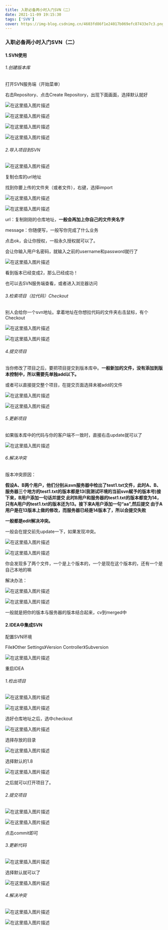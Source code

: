 ```yaml
---
title: 入职必备两小时入门SVN（二）
date: 2021-11-09 19:15:30
tags: ['SVN']
cover: https://img-blog.csdnimg.cn/4603fd86f1e24017b069efc87433e7c3.png
---
```


### 入职必备两小时入门SVN（二）

#### 1.SVN使用

###### 1.创建版本库

打开SVN服务端（开始菜单）

右击Repository、点击Create Repository，出现下面画面，选择默认就好

![在这里插入图片描述](https://img-blog.csdnimg.cn/918258d101b147ef9c8aed5d9b9fb80d.png?x-oss-process=image/watermark,type_ZHJvaWRzYW5zZmFsbGJhY2s,shadow_50,text_Q1NETiBA55Wq6IyE5aW95Zuw5ZWK,size_19,color_FFFFFF,t_70,g_se,x_16)

![在这里插入图片描述](https://img-blog.csdnimg.cn/662e8dc7510447fbb5480ceae737a410.png?x-oss-process=image/watermark,type_ZHJvaWRzYW5zZmFsbGJhY2s,shadow_50,text_Q1NETiBA55Wq6IyE5aW95Zuw5ZWK,size_19,color_FFFFFF,t_70,g_se,x_16)

![在这里插入图片描述](https://img-blog.csdnimg.cn/e79b456895c54da5846860fa8978abbb.png?x-oss-process=image/watermark,type_ZHJvaWRzYW5zZmFsbGJhY2s,shadow_50,text_Q1NETiBA55Wq6IyE5aW95Zuw5ZWK,size_19,color_FFFFFF,t_70,g_se,x_16)

![在这里插入图片描述](https://img-blog.csdnimg.cn/855a71e7431a4d079a9ec8a80edd327b.png?x-oss-process=image/watermark,type_ZHJvaWRzYW5zZmFsbGJhY2s,shadow_50,text_Q1NETiBA55Wq6IyE5aW95Zuw5ZWK,size_19,color_FFFFFF,t_70,g_se,x_16)

###### 2.导入项目到SVN

![在这里插入图片描述](https://img-blog.csdnimg.cn/a0ca6c4d44bc497889d3c628356a3cd5.png?x-oss-process=image/watermark,type_ZHJvaWRzYW5zZmFsbGJhY2s,shadow_50,text_Q1NETiBA55Wq6IyE5aW95Zuw5ZWK,size_20,color_FFFFFF,t_70,g_se,x_16)

复制仓库的url地址

找到你要上传的文件夹（或者文件），右键，选择import

![在这里插入图片描述](https://img-blog.csdnimg.cn/533ec7b1595c4a53be98e77003ee9e7a.png?x-oss-process=image/watermark,type_ZHJvaWRzYW5zZmFsbGJhY2s,shadow_50,text_Q1NETiBA55Wq6IyE5aW95Zuw5ZWK,size_20,color_FFFFFF,t_70,g_se,x_16)

![在这里插入图片描述](https://img-blog.csdnimg.cn/8e44ca7032b841d0b2b9ba9dc4ebbb6d.png?x-oss-process=image/watermark,type_ZHJvaWRzYW5zZmFsbGJhY2s,shadow_50,text_Q1NETiBA55Wq6IyE5aW95Zuw5ZWK,size_18,color_FFFFFF,t_70,g_se,x_16)

url：复制刚刚的仓库地址，**一般会再加上你自己的文件夹名字**

message：你随便写，一般写你完成了什么业务

点击ok，会让你授权，一般永久授权就可以了。

会让你输入用户名密码，就输入之前的username和password就行了

![在这里插入图片描述](https://img-blog.csdnimg.cn/b4855ab578b449f7a4bb7612d46e363d.png?x-oss-process=image/watermark,type_ZHJvaWRzYW5zZmFsbGJhY2s,shadow_50,text_Q1NETiBA55Wq6IyE5aW95Zuw5ZWK,size_20,color_FFFFFF,t_70,g_se,x_16)

看到版本已经变成2，那么已经成功！

也可以去SVN服务端查看，或者进入浏览器访问

###### 3.检索项目（拉代码）Checkout

别人会给你一个svn地址。拿着地址在你想拉代码的文件夹右击鼠标，有个Checkout

![在这里插入图片描述](https://img-blog.csdnimg.cn/e5bbf1d6f35a46419f645c70f40054cc.png?x-oss-process=image/watermark,type_ZHJvaWRzYW5zZmFsbGJhY2s,shadow_50,text_Q1NETiBA55Wq6IyE5aW95Zuw5ZWK,size_20,color_FFFFFF,t_70,g_se,x_16)

![在这里插入图片描述](https://img-blog.csdnimg.cn/96678e52b36e4d25a7f72ee5f895f82b.png?x-oss-process=image/watermark,type_ZHJvaWRzYW5zZmFsbGJhY2s,shadow_50,text_Q1NETiBA55Wq6IyE5aW95Zuw5ZWK,size_18,color_FFFFFF,t_70,g_se,x_16)

###### 4.提交项目

当你修改了项目之后，要把项目提交到版本库中。**一般新加的文件，没有添加到版本控制中，所以需要先单独add以下。**

或者可以直接提交整个项目，在提交页面选择未被add的文件

![在这里插入图片描述](https://img-blog.csdnimg.cn/2f03a20ccec8435aa316c499ea8d7b05.png?x-oss-process=image/watermark,type_ZHJvaWRzYW5zZmFsbGJhY2s,shadow_50,text_Q1NETiBA55Wq6IyE5aW95Zuw5ZWK,size_20,color_FFFFFF,t_70,g_se,x_16)

![在这里插入图片描述](https://img-blog.csdnimg.cn/43e5d08e48c1492099682e070dfa9040.png?x-oss-process=image/watermark,type_ZHJvaWRzYW5zZmFsbGJhY2s,shadow_50,text_Q1NETiBA55Wq6IyE5aW95Zuw5ZWK,size_20,color_FFFFFF,t_70,g_se,x_16)

###### 5.更新项目

如果版本库中的代码与你的客户端不一致时，直接右击update就可以了

![在这里插入图片描述](https://img-blog.csdnimg.cn/aec39eeaab9441b4988a5daaeac64e12.png?x-oss-process=image/watermark,type_ZHJvaWRzYW5zZmFsbGJhY2s,shadow_50,text_Q1NETiBA55Wq6IyE5aW95Zuw5ZWK,size_20,color_FFFFFF,t_70,g_se,x_16)

###### 6.解决冲突

版本冲突原因：

​		**假设A、B两个用户，他们分别从svn服务器中检出了test1.txt文件，此时A、B、服务器三个地方的test1.txt的版本都是13(我测试环境的当前svn赋予的版本号)接下来，B用户添加一句话并提交      此时B用户和服务器的test1.txt的版本都变为14，只有A用户的test1.txt的版本还为13。接下来A用户添加一句“aa”,然后提交   由于A用户是在13版本上做的修改，而服务器已经是14版本了，所以会提交失败**

**一般都是edit解决冲突。**



一般会在提交前先update一下，如果发现冲突。

![在这里插入图片描述](https://img-blog.csdnimg.cn/28b9174cc75a4a9ba5920844a9fcea8a.png?x-oss-process=image/watermark,type_ZHJvaWRzYW5zZmFsbGJhY2s,shadow_50,text_Q1NETiBA55Wq6IyE5aW95Zuw5ZWK,size_20,color_FFFFFF,t_70,g_se,x_16)





![在这里插入图片描述](https://img-blog.csdnimg.cn/0c4ff21ab4c641f19997e6bb6abe1a4b.png?x-oss-process=image/watermark,type_ZHJvaWRzYW5zZmFsbGJhY2s,shadow_50,text_Q1NETiBA55Wq6IyE5aW95Zuw5ZWK,size_20,color_FFFFFF,t_70,g_se,x_16)

你会发现多了两个文件，一个是上个版本的，一个是现在这个版本的，还有一个是自己本地的嘛

解决办法：

![在这里插入图片描述](https://img-blog.csdnimg.cn/45bb88deb7b149ff9eec4d9c64bcd7dc.png?x-oss-process=image/watermark,type_ZHJvaWRzYW5zZmFsbGJhY2s,shadow_50,text_Q1NETiBA55Wq6IyE5aW95Zuw5ZWK,size_20,color_FFFFFF,t_70,g_se,x_16)

![在这里插入图片描述](https://img-blog.csdnimg.cn/9411d14fb75c49698fc4f5d4bbf85300.png?x-oss-process=image/watermark,type_ZHJvaWRzYW5zZmFsbGJhY2s,shadow_50,text_Q1NETiBA55Wq6IyE5aW95Zuw5ZWK,size_20,color_FFFFFF,t_70,g_se,x_16)

一般就是把你的版本与服务器的版本结合起来，cv到merged中

#### 2.IDEA中集成SVN

配置SVN环境

File》Other Settings》Version Controller》Subversion

![在这里插入图片描述](https://img-blog.csdnimg.cn/9cebfcff386948a29982c75040b342f1.png?x-oss-process=image/watermark,type_ZHJvaWRzYW5zZmFsbGJhY2s,shadow_50,text_Q1NETiBA55Wq6IyE5aW95Zuw5ZWK,size_20,color_FFFFFF,t_70,g_se,x_16)

重启IDEA

###### 1.检出项目

![在这里插入图片描述](https://img-blog.csdnimg.cn/03b9db7f38b4449eacf4b8d75d27d8be.png?x-oss-process=image/watermark,type_ZHJvaWRzYW5zZmFsbGJhY2s,shadow_50,text_Q1NETiBA55Wq6IyE5aW95Zuw5ZWK,size_20,color_FFFFFF,t_70,g_se,x_16)

![在这里插入图片描述](https://img-blog.csdnimg.cn/213d25528ce149fbb666ad1770059583.png?x-oss-process=image/watermark,type_ZHJvaWRzYW5zZmFsbGJhY2s,shadow_50,text_Q1NETiBA55Wq6IyE5aW95Zuw5ZWK,size_20,color_FFFFFF,t_70,g_se,x_16)

选好仓库地址之后，选中checkout

![在这里插入图片描述](https://img-blog.csdnimg.cn/cc61c573d21e4bb994845c106e4d8f57.png?x-oss-process=image/watermark,type_ZHJvaWRzYW5zZmFsbGJhY2s,shadow_50,text_Q1NETiBA55Wq6IyE5aW95Zuw5ZWK,size_16,color_FFFFFF,t_70,g_se,x_16)

选择存放的目录

![在这里插入图片描述](https://img-blog.csdnimg.cn/61209123457a4f339f4cb70dacc8915b.png?x-oss-process=image/watermark,type_ZHJvaWRzYW5zZmFsbGJhY2s,shadow_50,text_Q1NETiBA55Wq6IyE5aW95Zuw5ZWK,size_18,color_FFFFFF,t_70,g_se,x_16)

选择默认的1.8

![在这里插入图片描述](https://img-blog.csdnimg.cn/71b3800cda504317889d82eca3ceb20e.png?x-oss-process=image/watermark,type_ZHJvaWRzYW5zZmFsbGJhY2s,shadow_50,text_Q1NETiBA55Wq6IyE5aW95Zuw5ZWK,size_14,color_FFFFFF,t_70,g_se,x_16)

之后就可以打开项目了。

###### 2.提交项目

![在这里插入图片描述](https://img-blog.csdnimg.cn/9261b43a8234460aab3f337ace59a502.png?x-oss-process=image/watermark,type_ZHJvaWRzYW5zZmFsbGJhY2s,shadow_50,text_Q1NETiBA55Wq6IyE5aW95Zuw5ZWK,size_20,color_FFFFFF,t_70,g_se,x_16)

![在这里插入图片描述](https://img-blog.csdnimg.cn/d71127f0f125457796999fe4004b5fe5.png?x-oss-process=image/watermark,type_ZHJvaWRzYW5zZmFsbGJhY2s,shadow_50,text_Q1NETiBA55Wq6IyE5aW95Zuw5ZWK,size_20,color_FFFFFF,t_70,g_se,x_16)

点击commit即可

###### 3.更新代码

![在这里插入图片描述](https://img-blog.csdnimg.cn/afcb6f1e56c946d59a5490d02a201285.png?x-oss-process=image/watermark,type_ZHJvaWRzYW5zZmFsbGJhY2s,shadow_50,text_Q1NETiBA55Wq6IyE5aW95Zuw5ZWK,size_20,color_FFFFFF,t_70,g_se,x_16)

选择默认就可以了

![在这里插入图片描述](https://img-blog.csdnimg.cn/d3386b587c1043dc928bdd572f9d8c6b.png?x-oss-process=image/watermark,type_ZHJvaWRzYW5zZmFsbGJhY2s,shadow_50,text_Q1NETiBA55Wq6IyE5aW95Zuw5ZWK,size_17,color_FFFFFF,t_70,g_se,x_16)

###### 4.解决冲突

![在这里插入图片描述](https://img-blog.csdnimg.cn/fa3ca17e5fb8412a95813fae837aff92.png?x-oss-process=image/watermark,type_ZHJvaWRzYW5zZmFsbGJhY2s,shadow_50,text_Q1NETiBA55Wq6IyE5aW95Zuw5ZWK,size_20,color_FFFFFF,t_70,g_se,x_16)

![在这里插入图片描述](https://img-blog.csdnimg.cn/2f86ee26496d44d2a34b961cfc2274db.png?x-oss-process=image/watermark,type_ZHJvaWRzYW5zZmFsbGJhY2s,shadow_50,text_Q1NETiBA55Wq6IyE5aW95Zuw5ZWK,size_20,color_FFFFFF,t_70,g_se,x_16)

